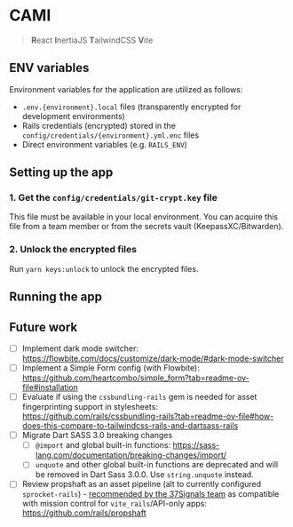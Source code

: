 # CAMI

> **R**eact **I**nertiaJS **T**ailwindCSS **V**ite

## ENV variables

Environment variables for the application are utilized as follows:

- `.env.{environment}.local` files (transparently encrypted for development environments)
- Rails credentials (encrypted) stored in the `config/credentials/{environment}.yml.enc` files
- Direct environment variables (e.g. `RAILS_ENV`)

## Setting up the app

### 1. Get the `config/credentials/git-crypt.key` file

This file must be available in your local environment. You can acquire this file from a team member or from the secrets vault (KeepassXC/Bitwarden).

### 2. Unlock the encrypted files

Run `yarn keys:unlock` to unlock the encrypted files.

## Running the app

## Future work

- [ ] Implement dark mode switcher: <https://flowbite.com/docs/customize/dark-mode/#dark-mode-switcher>
- [ ] Implement a Simple Form config (with Flowbite): <https://github.com/heartcombo/simple_form?tab=readme-ov-file#installation>
- [ ] Evaluate if using the `cssbundling-rails` gem is needed for asset fingerprinting support in stylesheets: <https://github.com/rails/cssbundling-rails?tab=readme-ov-file#how-does-this-compare-to-tailwindcss-rails-and-dartsass-rails>
- [ ] Migrate Dart SASS 3.0 breaking changes
  - [ ] `@import` and global built-in functions: <https://sass-lang.com/documentation/breaking-changes/import/>
  - [ ] `unquote` and other global built-in functions are deprecated and will be removed in Dart Sass 3.0.0.
    Use `string.unquote` instead.
- [ ] Review propshaft as an asset pipeline (alt to currently configured `sprocket-rails`) - [recommended by the 37Signals team](https://github.com/rails/mission_control-jobs?tab=readme-ov-file#api-only-apps-or-apps-using-vite_rails-and-other-asset-pipelines-outside-rails) as compatible with mission control for `vite_rails`/API-only apps: <https://github.com/rails/propshaft>
